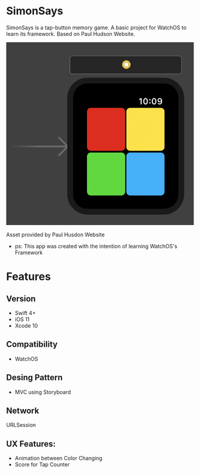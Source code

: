 # SimonSays
SimonSays is a tap-button memory game. A basic project for WatchOS to learn its framework. Based on Paul Hudson Website.

![alt test](watchos-simon-2.png)

Asset provided by Paul Husdon Website

- ps: This app was created with the intention of learning WatchOS's Framework

# Features
## Version
- Swift 4+
- iOS 11
- Xcode 10

## Compatibility
- WatchOS

## Desing Pattern
- MVC using Storyboard

## Network
URLSession

## UX Features:

- Animation between Color Changing
- Score for Tap Counter
